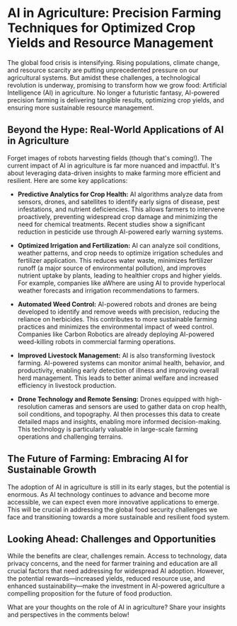 # AI in Agriculture: Precision Farming Techniques for Optimized Crop Yields and Resource Management

The global food crisis is intensifying.  Rising populations, climate change, and resource scarcity are putting unprecedented pressure on our agricultural systems.  But amidst these challenges, a technological revolution is underway, promising to transform how we grow food: Artificial Intelligence (AI) in agriculture.  No longer a futuristic fantasy, AI-powered precision farming is delivering tangible results, optimizing crop yields, and ensuring more sustainable resource management.

##  Beyond the Hype: Real-World Applications of AI in Agriculture

Forget images of robots harvesting fields (though that's coming!).  The current impact of AI in agriculture is far more nuanced and impactful.  It's about leveraging data-driven insights to make farming more efficient and resilient. Here are some key applications:

* **Predictive Analytics for Crop Health:** AI algorithms analyze data from sensors, drones, and satellites to identify early signs of disease, pest infestations, and nutrient deficiencies. This allows farmers to intervene proactively, preventing widespread crop damage and minimizing the need for chemical treatments.  Recent studies show a significant reduction in pesticide use through AI-powered early warning systems.

* **Optimized Irrigation and Fertilization:** AI can analyze soil conditions, weather patterns, and crop needs to optimize irrigation schedules and fertilizer application. This reduces water waste, minimizes fertilizer runoff (a major source of environmental pollution), and improves nutrient uptake by plants, leading to healthier crops and higher yields.  For example, companies like aWhere are using AI to provide hyperlocal weather forecasts and irrigation recommendations to farmers.

* **Automated Weed Control:**  AI-powered robots and drones are being developed to identify and remove weeds with precision, reducing the reliance on herbicides. This contributes to more sustainable farming practices and minimizes the environmental impact of weed control.  Companies like Carbon Robotics are already deploying AI-powered weed-killing robots in commercial farming operations.

* **Improved Livestock Management:** AI is also transforming livestock farming.  AI-powered systems can monitor animal health, behavior, and productivity, enabling early detection of illness and improving overall herd management.  This leads to better animal welfare and increased efficiency in livestock production.

* **Drone Technology and Remote Sensing:** Drones equipped with high-resolution cameras and sensors are used to gather data on crop health, soil conditions, and topography.  AI then processes this data to create detailed maps and insights, enabling more informed decision-making.  This technology is particularly valuable in large-scale farming operations and challenging terrains.


##  The Future of Farming: Embracing AI for Sustainable Growth

The adoption of AI in agriculture is still in its early stages, but the potential is enormous.  As AI technology continues to advance and become more accessible, we can expect even more innovative applications to emerge.  This will be crucial in addressing the global food security challenges we face and transitioning towards a more sustainable and resilient food system.


##  Looking Ahead:  Challenges and Opportunities

While the benefits are clear, challenges remain.  Access to technology, data privacy concerns, and the need for farmer training and education are all crucial factors that need addressing for widespread AI adoption.  However, the potential rewards—increased yields, reduced resource use, and enhanced sustainability—make the investment in AI-powered agriculture a compelling proposition for the future of food production.


What are your thoughts on the role of AI in agriculture?  Share your insights and perspectives in the comments below!
